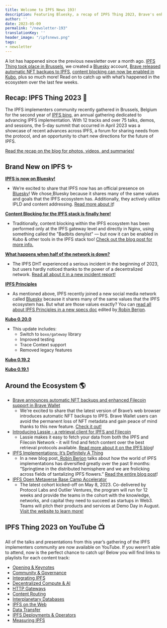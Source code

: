 ```yaml
---
title: Welcome to IPFS News 193!
description: Featuring Bluesky, a recap of IPFS Thing 2023, Brave's enhanced IPFS support, content blocking in Kubo, and much more!
author: ''
date: 2023-05-09
permalink: "/newsletter-193"
translationKey: ''
header_image: "/ipfsnews.png"
tags:
- newsletter
---
```


A lot has happened since the previous newsletter over a month ago. [IPFS Thing took place in Brussels](https://blog.ipfs.tech/2023-ipfs-thing-recap/), we created a [Bluesky](https://blog.ipfs.tech/2023-ipfs-on-bluesky/) account, [Brave released automatic NFT backups to IPFS](https://brave.com/nft-pinning/), [content blocking can now be enabled in Kubo](https://blog.ipfs.tech/2023-content-blocking-for-the-ipfs-stack/), plus so much more! Read on to catch up with what’s happened in the ecosystem over the last few weeks.

## **Recap: IPFS Thing 2023 🔄**

The IPFS implementers community recently gathered in Brussels, Belgium for the second year of [IPFS þing](https://2023.ipfs-thing.io/), an annual gathering dedicated to advancing IPFS implementation. With 12 tracks and over 75 talks, demos, and sessions, the 5-day summit that occurred in April 2023 was a showcase of recent advances across IPFS, a forum for sharing needs from the protocol, and an opportunity to chart new directions for the future of IPFS.

[Read the recap on the blog for photos, videos, and summaries!](https://blog.ipfs.tech/2023-ipfs-thing-recap/)

## **Brand New on IPFS ✨**

**[IPFS is now on Bluesky!](https://blog.ipfs.tech/2023-ipfs-on-bluesky/)**

* We’re excited to share that IPFS now has an official presence on [Bluesky](https://blueskyweb.xyz/)! We chose[ ](https://twitter.com/bluesky)Bluesky because it shares many of the same values and goals that the IPFS ecosystem has. Additionally, they actively utilize IPLD and content addressing. [Read more about it](https://blog.ipfs.tech/2023-ipfs-on-bluesky/)!

**[Content Blocking for the IPFS stack is finally here!](https://blog.ipfs.tech/2023-content-blocking-for-the-ipfs-stack/)**

* Traditionally, content blocking within the IPFS ecosystem has been performed only at the IPFS gateway level and directly in Nginx, using something called the "Badbits denylist" — but now it can be enabled in Kubo & other tools in the IPFS stack too! [Check out the blog post for more info.](https://blog.ipfs.tech/2023-content-blocking-for-the-ipfs-stack/)

**[What happens when half of the network is down?](https://blog.ipfs.tech/2023-ipfs-unresponsive-nodes/)**

* The IPFS DHT experienced a serious incident in the beginning of 2023, but users hardly noticed thanks to the power of a decentralized network. [Read all about it in a new incident report!](https://blog.ipfs.tech/2023-ipfs-unresponsive-nodes/)

**[IPFS Principles](https://specs.ipfs.tech/architecture/principles/)**

* As mentioned above, IPFS recently joined a new social media network called [Bluesky](https://blueskyweb.xyz/) because it shares many of the same values that the IPFS ecosystem has. But what are those values exactly? You can [read all about IPFS Principles in a new specs doc](https://specs.ipfs.tech/architecture/principles/) edited by[ Robin Berjon](https://twitter.com/robinberjon).

**[Kubo 0.20.0](https://github.com/ipfs/kubo/releases/tag/v0.20.0)**

* This update includes:
    * Switch to `boxo/gateway` library
    * Improved testing
    * Trace Context support
    * Removed legacy features

**[Kubo 0.19.2](https://github.com/ipfs/kubo/releases/tag/v0.19.2)**

**[Kubo 0.19.1](https://github.com/ipfs/kubo/releases/tag/v0.19.1)**


## **Around the Ecosystem 🌎**

* [Brave announces automatic NFT backups and enhanced Filecoin support in Brave Wallet](https://brave.com/nft-pinning/)
    * We're excited to share that the latest version of Brave’s web browser introduces automatic NFT backups to IPFS. Brave Wallet users can avoid the permanent loss of NFT metadata and gain peace of mind thanks to this new feature. [Check it out!](https://brave.com/nft-pinning/)
* [Introducing Lassie - a retrieval client for IPFS and Filecoin](https://blog.ipfs.tech/2023-introducing-lassie/)
    * Lassie makes it easy to fetch your data from both the IPFS and Filecoin Network - it will find and fetch content over the best retrieval protocols available. [Read more about it on the IPFS blog](https://blog.ipfs.tech/2023-introducing-lassie/)!
* [IPFS Implementations: It’s Definitely A Thing](https://blog.ipfs.tech/2023-03-implementation-principles/)
    * In a new blog post,[ Robin Berjon](https://twitter.com/robinberjon) talks about how the world of IPFS implementations has diversified greatly over the past 9 months: “Springtime in the distributed hemisphere and we are frolicking across fields of tantalizing IPFS flowers.” [Read the entire blog post](https://blog.ipfs.tech/2023-03-implementation-principles/)!
* [IPFS Open Metaverse Base Camp Accelerator](https://outlierventures.io/ipfs-open-metaverse-base-camp/)
    * The latest cohort kicked-off on May 8, 2023. Co-delivered by Protocol Labs and Outlier Ventures, the program will run for 12 weeks and provide the teams in the cohort with the knowledge, networks, and capital they need to succeed as startups in Web3. Teams will pitch their products and services at Demo Day in August. [Visit the website to learn more!](https://outlierventures.io/ipfs-open-metaverse-base-camp/)


## **IPFS Thing 2023 on YouTube 📺**

All of the talks and presentations from this year’s gathering of the IPFS implementers community are now available on YouTube. If you weren’t able to attend, now is the perfect chance to catch up! Below you will find links to playlists for each content track:

* [Opening & Keynotes](https://www.youtube.com/playlist?list=PLuhRWgmPaHtRnO5G2EF0RxYebcQzLDf5F)
* [Community & Governance](https://www.youtube.com/playlist?list=PLuhRWgmPaHtTIFbOVO5YfXkoFg6wIGbBN)
* [Integrating IPFS](https://www.youtube.com/playlist?list=PLuhRWgmPaHtTI0MS6ZjSJjBxZp7rcjSS_)
* [Decentralized Compute & AI](https://www.youtube.com/playlist?list=PLuhRWgmPaHtQ_lKtbTR-vIW1LYuTjcaPw)
* [HTTP Gateways](https://www.youtube.com/playlist?list=PLuhRWgmPaHtTapMgLW7rRh92Tk8u7wip5)
* [Content Routing](https://www.youtube.com/playlist?list=PLuhRWgmPaHtRBWV3SvInC5ATS8aKV3lsW)
* [Interplanetary Databases](https://www.youtube.com/playlist?list=PLuhRWgmPaHtTO8hr2CYiJPTSe7wybW_op)
* [IPFS on the Web](https://www.youtube.com/playlist?list=PLuhRWgmPaHtQ-TO65P62tqfUM85HCIqSj)
* [Data Transfer](https://www.youtube.com/playlist?list=PLuhRWgmPaHtS6WBDGK8oxcBHA6ILKatVk)
* [IPFS Deployments & Operators](https://www.youtube.com/playlist?list=PLuhRWgmPaHtTYOY5l8nehP_Vt6Ek-svrp)
* [Measuring IPFS](https://www.youtube.com/playlist?list=PLuhRWgmPaHtQkkbiq-PbIkt9_S2NjJz6x)

